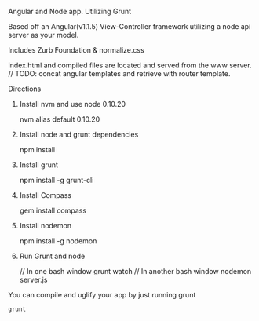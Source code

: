 Angular and Node app. Utilizing Grunt

Based off an Angular(v1.1.5) View-Controller framework utilizing a node api server as your model.

Includes Zurb Foundation & normalize.css

index.html and compiled files are located and served from the www server. 
// TODO: concat angular templates and retrieve with router template.

Directions

1. Install nvm and use node 0.10.20

    nvm alias default 0.10.20

2. Install node and grunt dependencies

    npm install

3. Install grunt

    npm install -g grunt-cli

4. Install Compass

    gem install compass

5. Install nodemon

    npm install -g nodemon

6. Run Grunt and node

    // In one bash window
    grunt watch
    // In another bash window
    nodemon server.js

You can compile and uglify your app by just running grunt

    grunt